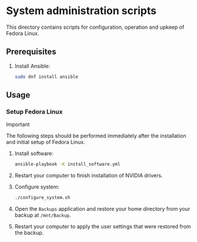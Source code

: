 # System administration scripts

This directory contains scripts for configuration, operation and upkeep of Fedora Linux.

## Prerequisites

1. Install Ansible:

    ```bash
    sudo dnf install ansible
    ```

## Usage

### Setup Fedora Linux

> [!IMPORTANT]
> The following steps should be performed immediately after the installation and initial setup of Fedora Linux.

1. Install software:

    ```bash
    ansible-playbook -K install_software.yml
    ```

1. Restart your computer to finish installation of NVIDIA drivers.
1. Configure system:

    ```bash
    ./configure_system.sh
    ```

1. Open the `Backups` application and restore your home directory from your backup at `/mnt/Backup`.
1. Restart your computer to apply the user settings that were restored from the backup.
